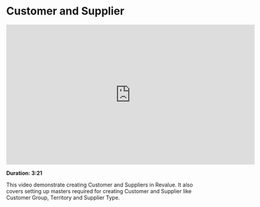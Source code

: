 # Customer and Supplier

<iframe width="660" height="371" src="https://www.youtube.com/embed/anoGi_RpQ20" frameborder="0" allowfullscreen></iframe>

**Duration: 3:21**

This video demonstrate creating Customer and Suppliers in Revalue. It also covers setting up masters required for creating Customer and Supplier like Customer Group, Territory and Supplier Type.
